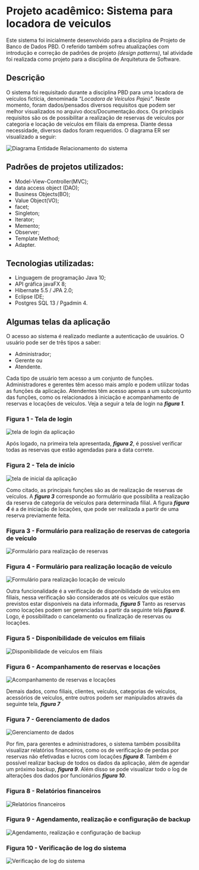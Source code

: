 # Projeto acadêmico: Sistema para locadora de veiculos

<p>
    Este sistema foi inicialmente desenvolvido para a disciplina de Projeto de 
    Banco de Dados PBD. O referido também sofreu atualizações com introdução e 
    correção de padrões de projeto <i>(design patterns)</i>, tal atividade foi realizada como 
    projeto para a disciplina de Arquitetura de Software. 
</p>

## Descrição

<p>
    O sistema foi requisitado durante a disciplina PBD para uma locadora de  veículos
    fictícia, denominada <i>“Locadora de Veículos Pajeú"</i>. Neste momento, 
    foram dados/pensados diversos requisitos que podem ser melhor visualizados no 
    arquivo docs/Documentação.docs. Os principais requisitos são os de 
    possibilitar a realização de reservas de veículos por categoria e locação 
    de veículos em filiais da empresa. Diante dessa necessidade, diversos 
    dados foram requeridos. O diagrama ER ser visualizado a seguir:
</p>

<img src="docs/diagrama-ER.png" alt="Diagrama Entidade Relacionamento do sistema">

## Padrões de projetos utilizados:
<ul>
    <li>Model-View-Controller(MVC);</li>
    <li>data access object (DAO);</li>
    <li>Business Objects(BO);</li>
    <li>Value Object(VO);</li>
    <li>facet;</li>
    <li>Singleton;</li>
    <li>Iterator;</li>
    <li>Memento;</li>
    <li>Observer;</li>
    <li>Template Method;</li>
    <li>Adapter.</li>
</ul>
 
 
## Tecnologias utilizadas:
<ul>
    <li>Linguagem de programação Java 10;</li>
    <li>API gráfica javaFX 8;</li>
    <li>Hibernate 5.5 / JPA 2.0;</li>
    <li>Eclipse IDE;</li>
    <li>Postgres SQL 13 / Pgadmin 4.</li>
</ul>


## Algumas telas da aplicação

<p>O acesso ao sistema é realizado mediante a autenticação de usuários. O usuário pode
ser de três tipos a saber: </p>

<ul>
    <li>Administrador;</li>
    <li>Gerente ou</li>
    <li>Atendente.</li>
</ul>

<p>
    Cada tipo de usuário tem acesso a um conjunto de funções. Administradores e 
    gerentes têm acesso mais amplo e podem utilizar todas as funções da aplicação. 
    Atendentes têm acesso apenas a um subconjunto das funções, como os relacionados 
    à iniciação e acompanhamento de reservas e locações de veículos. Veja a seguir 
    a tela de login na <b><i>figura 1</i></b>.
</p>

### Figura 1 - Tela de login
<img src="docs/preview/tela-login.png" alt="tela de login da aplicação">

<p>
    Após logado, na primeira tela apresentada, <b><i>figura 2</i></b>, é possível 
    verificar todas as reservas que estão agendadas para a data correte.
</p>

### Figura 2 - Tela de início
<img src="docs/preview/tela-inicio.png" alt="tela de inicial da aplicação">


<p>
    Como citado, as principais funções são as de realização de reservas de veículos.
    A <b><i>figura 3</i></b> corresponde ao formulário que possibilita a realização 
    da reserva de categoria de veículos para determinada filial. A figura <b><i>figura 4</i></b> 
    é a de iniciação de locações, que pode ser realizada a partir de uma reserva previamente 
    feita.
</p>

### Figura 3 - Formulário para realização de reservas de categoria de veículo

<img src="docs/preview/tela-iniciar-reserva.png" alt="Formulário para realização de reservas">

### Figura 4 - Formulário para realização locação de veículo
<img src="docs/preview/tela-iniciar-locacao.png" alt=" Formulário para realização locação de veículo">

<p>
    Outra funcionalidade é a verificação de disponibilidade de veículos em filiais, nessa verificação são 
    considerados até os veículos que estão previstos estar disponíveis na data informada, <b><i>figura 5</i></b>
    Tanto as reservas como locações podem ser gerenciadas a partir da seguinte tela <b><i>figura 6</i></b>. 
    Logo, é possibilitado o cancelamento ou finalização de reservas ou locações.
</p>

### Figura 5 - Disponibilidade de veículos em filiais
<img src="docs/preview/tela-disponibilidade-reserva-locacao.png" alt="Disponibilidade de veículos em filiais">

### Figura 6 - Acompanhamento de reservas e locações
<img src="docs/preview/tela-acompanhamento-reserva-locacao.png" alt="Acompanhamento de reservas e locações">

<p>
    Demais dados, como filiais, clientes, veículos, categorias de veículos, acessórios de veículos, entre outros 
    podem ser manipulados através da seguinte tela, <b><i>figura 7</i></b>
</p>

### Figura 7 - Gerenciamento de dados
<img src="docs/preview/tela-dados.png" alt="Gerenciamento de dados">

<p>
    Por fim, para gerentes e administradores, o sistema também possibilita visualizar relatórios financeiros, 
    como os de verificação de perdas por reservas não efetivadas e lucros com locações <b><i>figura 8</i></b>. 
    Também é possível realizar backup de todos os dados da aplicação, além de agendar um próximo backup, 
    <b><i>figura 9</i></b>. Além disso se pode visualizar todo o log de alterações dos dados por funcionários
    <b><i>figura 10</i></b>.
</p>

### Figura 8 - Relatórios financeiros
<img src="docs/preview/tela-financeiro.png" alt="Relatórios financeiros">

### Figura 9 - Agendamento, realização e configuração de backup

<img src="docs/preview/backup.png" alt="Agendamento, realização e configuração de backup">

### Figura 10 - Verificação de log do sistema
<img src="docs/preview/tela-log.png" alt="Verificação de log do sistema">
